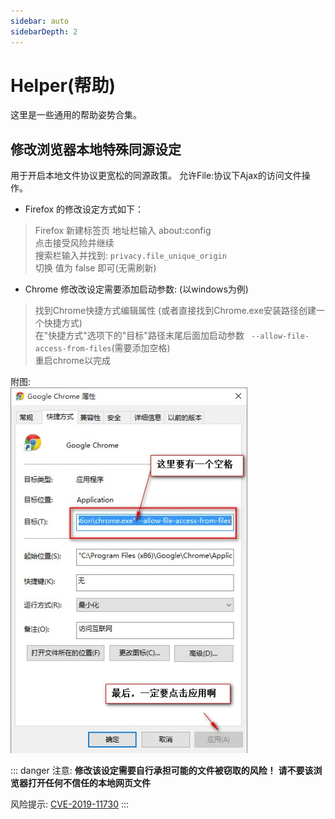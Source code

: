 ```yaml
---
sidebar: auto
sidebarDepth: 2
---
```


# Helper(帮助)

这里是一些通用的帮助姿势合集。

## 修改浏览器本地特殊同源设定

用于开启本地文件协议更宽松的同源政策。
允许File:协议下Ajax的访问文件操作。

- Firefox 的修改设定方式如下：
> Firefox 新建标签页 地址栏输入 about:config  
> 点击接受风险并继续  
> 搜索栏输入并找到: `privacy.file_unique_origin`  
> 切换 值为 false 即可(无需刷新)  

- Chrome 修改改设定需要添加启动参数: (以windows为例) 
> 找到Chrome快捷方式编辑属性 (或者直接找到Chrome.exe安装路径创建一个快捷方式)   
> 在"快捷方式"选项下的"目标"路径末尾后面加启动参数 ` --allow-file-access-from-files`(需要添加空格)  
> 重启chrome以完成  

附图:  
![Chrome添加启动参数示例](/assets/images/add-file-access.jpg "Chrome添加启动参数")

::: danger 注意:
**修改该设定需要自行承担可能的文件被窃取的风险！**
**请不要该浏览器打开任何不信任的本地网页文件**  

风险提示: [CVE-2019-11730](https://www.mozilla.org/en-US/security/advisories/mfsa2019-21/#CVE-2019-11730)
:::